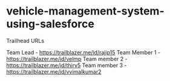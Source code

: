 # vehicle-management-system-using-salesforce

Trailhead URLs

Team Lead - https://trailblazer.me/id/rajip15
Team Member 1 - https://trailblazer.me/id/velmp
Team member 2 - https://trailblazer.me/id/thirv5
Team member 3 - https://trailblazer.me/id/vvimalkumar2
